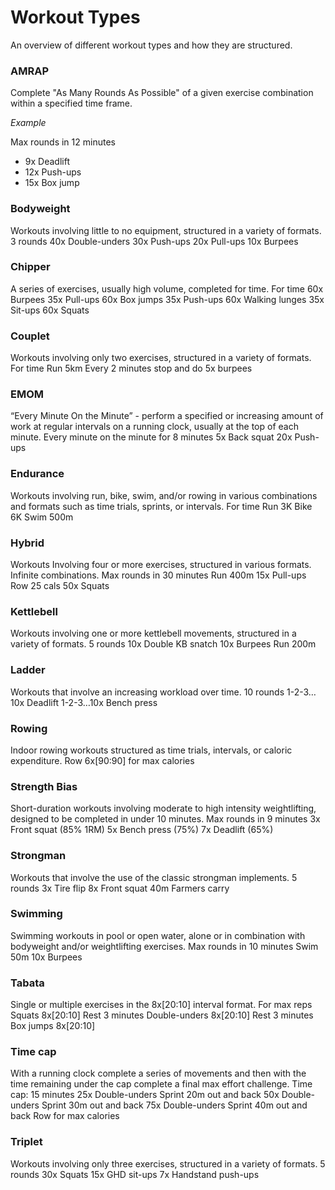 # Workout Types
An overview of different workout types and how they are structured.

### AMRAP
Complete "As Many Rounds As Possible" of a given exercise combination within a specified time frame.

*Example*

Max rounds in 12 minutes

* 9x Deadlift
* 12x Push-ups
* 15x Box jump

### Bodyweight
Workouts involving little to no equipment, structured in a variety of formats.
3 rounds
40x Double-unders
30x Push-ups
20x Pull-ups
10x Burpees

### Chipper
A series of exercises, usually high volume, completed for time.
For time
60x Burpees
35x Pull-ups
60x Box jumps
35x Push-ups
60x Walking lunges
35x Sit-ups
60x Squats

### Couplet
Workouts involving only two exercises, structured in a variety of formats.
For time
Run 5km
Every 2 minutes stop and do 5x burpees

### EMOM
“Every Minute On the Minute” - perform a specified or increasing amount of work at regular intervals on a running clock, usually at the top of each minute.
Every minute on the minute for 8 minutes
5x Back squat
20x Push-ups

### Endurance
Workouts involving run, bike, swim, and/or rowing in various combinations and formats such as time trials, sprints, or intervals.
For time
Run 3K
Bike 6K
Swim 500m

### Hybrid
Workouts Involving four or more exercises, structured in various formats. Infinite combinations.
Max rounds in 30 minutes
Run 400m
15x Pull-ups
Row 25 cals
50x Squats

### Kettlebell
Workouts involving one or more kettlebell movements, structured in a variety of formats.
5 rounds
10x Double KB snatch
10x Burpees
Run 200m

### Ladder
Workouts that involve an increasing workload over time.
10 rounds
1-2-3…10x Deadlift
1-2-3…10x Bench press

### Rowing
Indoor rowing workouts structured as time trials, intervals, or caloric expenditure.
Row 6x[90:90] for max calories

### Strength Bias
Short-duration workouts involving moderate to high intensity weightlifting, designed to be completed in under 10 minutes.
Max rounds in 9 minutes
3x Front squat (85% 1RM)
5x Bench press (75%)
7x Deadlift (65%)

### Strongman
Workouts that involve the use of the classic strongman implements.
5 rounds
3x Tire flip
8x Front squat
40m Farmers carry

### Swimming
Swimming workouts in pool or open water, alone or in combination with bodyweight and/or weightlifting exercises.
Max rounds in 10 minutes
Swim 50m
10x Burpees

### Tabata
Single or multiple exercises in the 8x[20:10] interval format.
For max reps
Squats 8x[20:10]
Rest 3 minutes
Double-unders 8x[20:10]
Rest 3 minutes
Box jumps 8x[20:10]

### Time cap
With a running clock complete a series of movements and then with the time remaining under the cap complete a final max effort challenge.
Time cap: 15 minutes
25x Double-unders
Sprint 20m out and back
50x Double-unders
Sprint 30m out and back
75x Double-unders
Sprint 40m out and back
Row for max calories

### Triplet
Workouts involving only three exercises, structured in a variety of formats.
5 rounds
30x Squats
15x GHD sit-ups
7x Handstand push-ups
